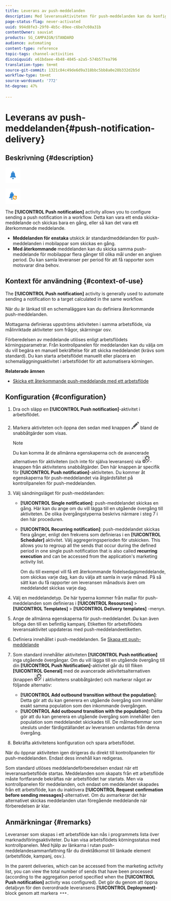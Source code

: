 ```yaml
---
title: Leverans av push-meddelanden
description: Med leveransaktiviteten för push-meddelanden kan du konfigurera sändning av ett push-meddelande eller ett återkommande push-meddelande i ett arbetsflöde.
page-status-flag: never-activated
uuid: 994d8fe3-29f0-4b5c-89ee-c6be7c60a31b
contentOwner: sauviat
products: SG_CAMPAIGN/STANDARD
audience: automating
content-type: reference
topic-tags: channel-activities
discoiquuid: e61bdaee-4b48-4845-a2a5-574b577ea796
translation-type: tm+mt
source-git-commit: 1321c84c49de6d9a318bbc5bb8a0e28b332d2b5d
workflow-type: tm+mt
source-wordcount: '772'
ht-degree: 47%

---
```



# Leverans av push-meddelanden{#push-notification-delivery}

## Beskrivning {#description}

![](assets/push.png)

![](assets/recurrentpush.png)

The **[!UICONTROL Push notification]** activity allows you to configure sending a push notification in a workflow. Detta kan vara ett enda skicka-meddelande och skickas bara en gång, eller så kan det vara ett återkommande meddelande.

* **Meddelanden för enstaka** utskick är standardmeddelanden för push-meddelanden i mobilappar som skickas en gång.
* **Med återkommande** meddelanden kan du skicka samma push-meddelande för mobilappar flera gånger till olika mål under en angiven period. Du kan samla leveranser per period för att få rapporter som motsvarar dina behov.

## Kontext för användning {#context-of-use}

The **[!UICONTROL Push notification]** activity is generally used to automate sending a notification to a target calculated in the same workflow.

När du är länkad till en schemaläggare kan du definiera återkommande push-meddelanden.

Mottagarna definieras uppströms aktiviteten i samma arbetsflöde, via målinriktade aktiviteter som frågor, skärningar osv.

Förberedelsen av meddelande utlöses enligt arbetsflödets körningsparametrar. Från kontrollpanelen för meddelanden kan du välja om du vill begära en manuell bekräftelse för att skicka meddelandet (krävs som standard). Du kan starta arbetsflödet manuellt eller placera en schemaläggningsaktivitet i arbetsflödet för att automatisera körningen.

**Relaterade ämnen**

* [Skicka ett återkommande push-meddelande med ett arbetsflöde](../../automating/using/recurring-push-notifications.md)

## Konfiguration {#configuration}

1. Dra och släpp en **[!UICONTROL Push notification]**-aktivitet i arbetsflödet.
1. Markera aktiviteten och öppna den sedan med knappen ![](assets/edit_darkgrey-24px.png) bland de snabbåtgärder som visas.

   >[!NOTE]
   >
   >Du kan komma åt de allmänna egenskaperna och de avancerade alternativen för aktiviteten (och inte för själva leveransen) via ![](assets/dlv_activity_params-24px.png)-knappen från aktivitetens snabbåtgärder. Den här knappen är specifik för **[!UICONTROL Push notification]**-aktiviteten. Du kommer åt egenskaperna för push-meddelandet via åtgärdsfältet på kontrollpanelen för push-meddelanden.

1. Välj sändningsläget för push-meddelanden:

   * **[!UICONTROL Single notification]**: push-meddelandet skickas en gång. Här kan du ange om du vill lägga till en utgående övergång till aktiviteten. De olika övergångstyperna beskrivs närmare i steg 7 i den här proceduren.
   * **[!UICONTROL Recurring notification]**: push-meddelandet skickas flera gånger, enligt den frekvens som definieras i en **[!UICONTROL Scheduler]** aktivitet. Välj aggregeringsperioden för utskicken. This allows you to regroup all the sends that occur during the defined period in one single push notification that is also called **recurring execution** and can be accessed from the application&#39;s marketing activity list.

      Om du till exempel vill få ett återkommande födelsedagsmeddelande, som skickas varje dag, kan du välja att samla in varje månad. På så sätt kan du få rapporter om leveransen månadsvis även om meddelandet skickas varje dag.

1. Välj en meddelandetyp. De här typerna kommer från mallar för push-meddelanden som definieras i **[!UICONTROL Resources]** > **[!UICONTROL Templates]** > **[!UICONTROL Delivery templates]** -menyn.
1. Ange de allmänna egenskaperna för push-meddelandet. Du kan även bifoga den till en befintlig kampanj. Etiketten för arbetsflödets leveransaktivitet uppdateras med push-meddelandeetiketten.
1. Definiera innehållet i push-meddelanden. Se [Skapa ett push-meddelande](../../channels/using/preparing-and-sending-a-push-notification.md)
1. Som standard innehåller aktiviteten **[!UICONTROL Push notification]** inga utgående övergångar. Om du vill lägga till en utgående övergång till din **[!UICONTROL Push Notification]**-aktivitet går du till fliken **[!UICONTROL General]** med de avancerade aktivitetsalternativen (knappen ![](assets/dlv_activity_params-24px.png) i aktivitetens snabbåtgärder) och markerar något av följande alternativ:

   * **[!UICONTROL Add outbound transition without the population]**: Detta gör att du kan generera en utgående övergång som innehåller exakt samma population som den inkommande övergången.
   * **[!UICONTROL Add outbound transition with the population]**: Detta gör att du kan generera en utgående övergång som innehåller den population som meddelandet skickades till. De målmedlemmar som utesluts under färdigställandet av leveransen undantas från denna övergång.

1. Bekräfta aktivitetens konfiguration och spara arbetsflödet.

När du öppnar aktiviteten igen dirigeras du direkt till kontrollpanelen för push-meddelanden. Endast dess innehåll kan redigeras.

Som standard utlöses meddelandeförberedelsen endast när ett leveransarbetsflöde startas. Meddelanden som skapats från ett arbetsflöde måste fortfarande bekräftas när arbetsflödet har startats. Men via kontrollpanelen för meddelanden, och endast om meddelandet skapades från ett arbetsflöde, kan du inaktivera **[!UICONTROL Request confirmation before sending messages]**-alternativet. Om du avmarkerar det här alternativet skickas meddelanden utan föregående meddelande när förberedelsen är klar.

## Anmärkningar {#remarks}

Leveranser som skapas i ett arbetsflöde kan nås i programmets lista över marknadsföringsaktiviteter. Du kan visa arbetsflödets körningsstatus med kontrollpanelen. Med hjälp av länkarna i rutan push-meddelandesammanfattning får du direktåtkomst till länkade element (arbetsflöde, kampanj, osv.).

In the parent deliveries, which can be accessed from the marketing activity list, you can view the total number of sends that have been processed (according to the aggregation period specified when the **[!UICONTROL Push notification]** activity was configured). Det gör du genom att öppna detaljvyn för den överordnade leveransens **[!UICONTROL Deployment]**-block genom att markera ![](assets/wkf_dlv_detail_button.png).
